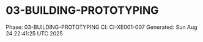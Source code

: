 # 03-BUILDING-PROTOTYPING
Phase: 03-BUILDING-PROTOTYPING
CI: CI-XE001-007
Generated: Sun Aug 24 22:41:25 UTC 2025
